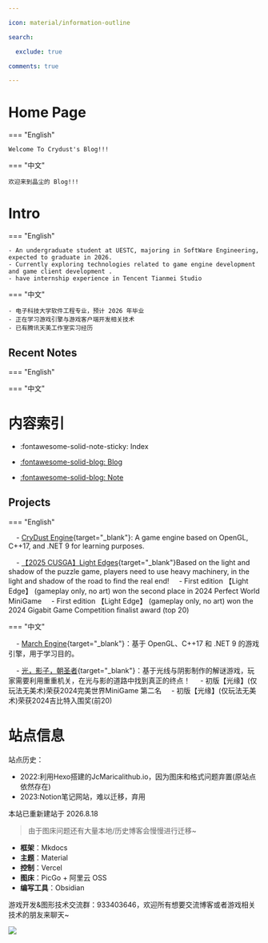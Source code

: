 ```yaml
---

icon: material/information-outline

search:

  exclude: true

comments: true

---
```


# Home Page
=== "English"

	Welcome To Crydust's Blog!!!

=== "中文"

	欢迎来到晶尘的 Blog!!!
# Intro
=== "English"

    - An undergraduate student at UESTC, majoring in SoftWare Engineering, expected to graduate in 2026.
    - Currently exploring technologies related to game engine development and game client development .
    - have internship experience in Tencent Tianmei Studio
    
=== "中文"

    - 电子科技大学软件工程专业，预计 2026 年毕业
    - 正在学习游戏引擎与游戏客户端开发相关技术
    - 已有腾讯天美工作室实习经历


## Recent Notes

=== "English"

=== "中文"

<!-- RECENT NOTES -->


# 内容索引
<div class="grid cards" markdown>

- :fontawesome-solid-note-sticky: Index

- [:fontawesome-solid-blog: Blog](blog/index.md)

- [:fontawesome-solid-blog: Note](笔记主页.md)

</div>


  

## Projects

  

=== "English"

    - [CryDust Engine](https://github.com/JcMarical/MaricGameEngine){target="_blank"}: A game engine based on OpenGL, C++17, and .NET 9 for learning purposes.

    -  [【2025 CUSGA】Light Edges](https://www.bilibili.com/video/BV1RGJgzXEQr/?vd_source=6244aa070a169733971e833c530f4296){target="_blank"}Based on the light and shadow of the puzzle game, players need to use heavy machinery, in the light and shadow of the road to find the real end!
	    - First edition 【Light Edge】 (gameplay only, no art) won the second place in 2024 Perfect World MiniGame
	    - First edition 【Light Edge】 (gameplay only, no art) won the 2024 Gigabit Game Competition finalist award (top 20)

=== "中文"


    - [March Engine](https://github.com/JcMarical/MaricGameEngine){target="_blank"}：基于 OpenGL、C++17 和 .NET 9 的游戏引擎，用于学习目的。
  
    - [光，影子，朝圣者](https://www.bilibili.com/video/BV1RGJgzXEQr/?vd_source=6244aa070a169733971e833c530f4296){target="_blank"}：基于光线与阴影制作的解谜游戏，玩家需要利用重重机关，在光与影的道路中找到真正的终点！
	    - 初版【光缘】(仅玩法无美术)荣获2024完美世界MiniGame 第二名
	    - 初版【光缘】(仅玩法无美术)荣获2024吉比特入围奖(前20)

# 站点信息


站点历史：

- 2022:利用Hexo搭建的JcMaricalithub.io，因为图床和格式问题弃置(原站点依然存在)
- 2023:Notion笔记网站，难以迁移，弃用 


本站已重新建站于 2026.8.18
> 由于图床问题还有大量本地/历史博客会慢慢进行迁移~

- **框架**：Mkdocs
- **主题**：Material
- **控制**：Vercel
- **图床**：PicGo + 阿里云 OSS
- **编写工具**：Obsidian

游戏开发&图形技术交流群：933403646，欢迎所有想要交流博客或者游戏相关技术的朋友来聊天~

![](https://crydustblog.oss-cn-chengdu.aliyuncs.com/Pasted%20image%2020240818024342.png)
